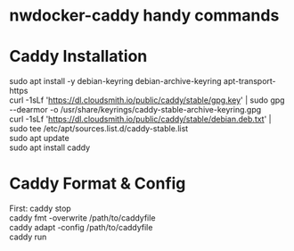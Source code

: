 # nwdocker-caddy handy commands


# Caddy Installation
sudo apt install -y debian-keyring debian-archive-keyring apt-transport-https<br>
curl -1sLf 'https://dl.cloudsmith.io/public/caddy/stable/gpg.key' | sudo gpg --dearmor -o /usr/share/keyrings/caddy-stable-archive-keyring.gpg<br>
curl -1sLf 'https://dl.cloudsmith.io/public/caddy/stable/debian.deb.txt' | sudo tee /etc/apt/sources.list.d/caddy-stable.list<br>
sudo apt update<br>
sudo apt install caddy<br>

# Caddy Format & Config
First: caddy stop<br>
caddy fmt -overwrite /path/to/caddyfile<br>
caddy adapt -config /path/to/caddyfile<br>
caddy run<br>
